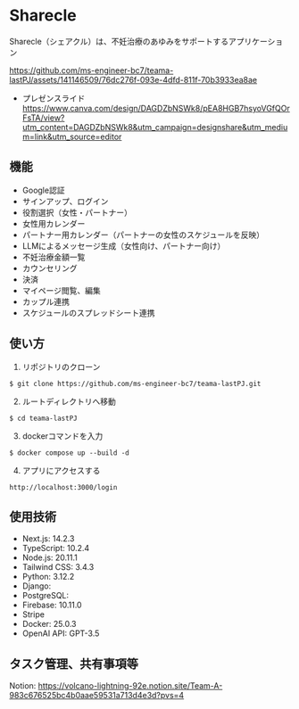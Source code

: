# Sharecle
Sharecle（シェアクル）は、不妊治療のあゆみをサポートするアプリケーション

https://github.com/ms-engineer-bc7/teama-lastPJ/assets/141146509/76dc276f-093e-4dfd-811f-70b3933ea8ae

- プレゼンスライド
https://www.canva.com/design/DAGDZbNSWk8/pEA8HGB7hsyoVGfQOrFsTA/view?utm_content=DAGDZbNSWk8&utm_campaign=designshare&utm_medium=link&utm_source=editor

## 機能
- Google認証
- サインアップ、ログイン
- 役割選択（女性・パートナー）
- 女性用カレンダー
- パートナー用カレンダー（パートナーの女性のスケジュールを反映）
- LLMによるメッセージ生成（女性向け、パートナー向け）
- 不妊治療金額一覧
- カウンセリング
- 決済
- マイページ閲覧、編集
- カップル連携
- スケジュールのスプレッドシート連携

## 使い方
1. リポジトリのクローン
```
$ git clone https://github.com/ms-engineer-bc7/teama-lastPJ.git
```

2. ルートディレクトリへ移動
```
$ cd teama-lastPJ
```

3. dockerコマンドを入力
```
$ docker compose up --build -d
```

4. アプリにアクセスする
```
http://localhost:3000/login
```

## 使用技術
- Next.js: 14.2.3
- TypeScript: 10.2.4
- Node.js: 20.11.1
- Tailwind CSS: 3.4.3
- Python: 3.12.2
- Django:
- PostgreSQL:
- Firebase: 10.11.0
- Stripe
- Docker: 25.0.3
- OpenAI API: GPT-3.5

## タスク管理、共有事項等
Notion: https://volcano-lightning-92e.notion.site/Team-A-983c676525bc4b0aae59531a713d4e3d?pvs=4
